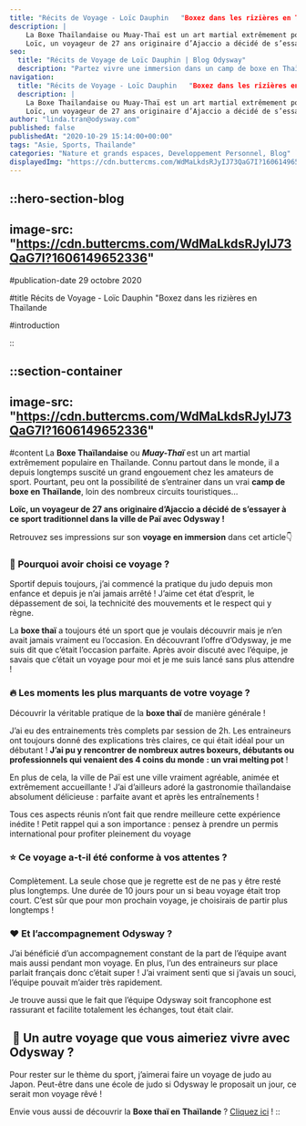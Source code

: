 ```yaml
---
title: "Récits de Voyage - Loïc Dauphin   "Boxez dans les rizières en Thaïlande"
description: |
    La Boxe Thaïlandaise ou Muay-Thaï est un art martial extrêmement populaire en Thaïlande. Connu partout dans le monde, il a depuis longtemps suscité un grand engouement chez les amateurs de sport. Pourtant, peu ont la possibilité de s’entrainer dans un vrai camp de boxe en Thaïlande, loin des nombreux circuits touristiques…
    Loïc, un voyageur de 27 ans originaire d’Ajaccio a décidé de s’essayer à ce sport traditionnel dans la ville de Paï avec Odysway !
seo:
  title: "Récits de Voyage de Loïc Dauphin | Blog Odysway"
  description: "Partez vivre une immersion dans un camp de boxe en Thaïlande pour vous initier à l'art du Muay-Thaï ! Découvrez le témoignage de Loïc !"
navigation:
  title: "Récits de Voyage - Loïc Dauphin   "Boxez dans les rizières en Thaïlande"
  description: |
    La Boxe Thaïlandaise ou Muay-Thaï est un art martial extrêmement populaire en Thaïlande. Connu partout dans le monde, il a depuis longtemps suscité un grand engouement chez les amateurs de sport. Pourtant, peu ont la possibilité de s’entrainer dans un vrai camp de boxe en Thaïlande, loin des nombreux circuits touristiques…
    Loïc, un voyageur de 27 ans originaire d’Ajaccio a décidé de s’essayer à ce sport traditionnel dans la ville de Paï avec Odysway !
author: "linda.tran@odysway.com"
published: false
publishedAt: "2020-10-29 15:14:00+00:00"
tags: "Asie, Sports, Thailande"
categories: "Nature et grands espaces, Developpement Personnel, Blog"
displayedImg: "https://cdn.buttercms.com/WdMaLkdsRJyIJ73QaG7I?1606149652336"
---
```


::hero-section-blog
---
image-src: "https://cdn.buttercms.com/WdMaLkdsRJyIJ73QaG7I?1606149652336"
---
#publication-date
29 octobre 2020

#title
Récits de Voyage - Loïc Dauphin   "Boxez dans les rizières en Thaïlande

#introduction

::

::section-container
---
image-src: "https://cdn.buttercms.com/WdMaLkdsRJyIJ73QaG7I?1606149652336"
---
#content
La **Boxe Thaïlandaise** ou **_Muay-Thaï_** est un art martial extrêmement populaire en Thaïlande. Connu partout dans le monde, il a depuis longtemps suscité un grand engouement chez les amateurs de sport. Pourtant, peu ont la possibilité de s’entrainer dans un vrai **camp de boxe en Thaïlande**, loin des nombreux circuits touristiques…

**Loïc, un voyageur de 27 ans originaire d’Ajaccio a décidé de s’essayer à ce sport traditionnel dans la ville de Paï avec Odysway !**

Retrouvez ses impressions sur son **voyage en immersion** dans cet article👇

### **🤗 Pourquoi avoir choisi ce voyage ?**

Sportif depuis toujours, j’ai commencé la pratique du judo depuis mon enfance et depuis je n’ai jamais arrêté ! J’aime cet état d’esprit, le dépassement de soi, la technicité des mouvements et le respect qui y règne.

La **boxe thaï** a toujours été un sport que je voulais découvrir mais je n’en avait jamais vraiment eu l’occasion. En découvrant l’offre d’Odysway, je me suis dit que c’était l’occasion parfaite. Après avoir discuté avec l’équipe, je savais que c’était un voyage pour moi et je me suis lancé sans plus attendre !

### **🔥 Les moments les plus marquants de votre voyage ?**

Découvrir la véritable pratique de la **boxe thaï** de manière générale !

J’ai eu des entrainements très complets par session de 2h. Les entraineurs ont toujours donné des explications très claires, ce qui était idéal pour un débutant ! **J’ai pu y rencontrer de nombreux autres boxeurs, débutants ou professionnels qui venaient des 4 coins du monde** **: un vrai melting pot** !

En plus de cela, la ville de Paï est une ville vraiment agréable, animée et extrêmement accueillante ! J’ai d’ailleurs adoré la gastronomie thaïlandaise absolument délicieuse : parfaite avant et après les entraînements !

Tous ces aspects réunis n’ont fait que rendre meilleure cette expérience inédite ! Petit rappel qui a son importance : pensez à prendre un permis international pour profiter pleinement du voyage

### **⭐️ Ce voyage a-t-il été conforme à vos attentes ?**

Complètement. La seule chose que je regrette est de ne pas y être resté plus longtemps. Une durée de 10 jours pour un si beau voyage était trop court. C’est sûr que pour mon prochain voyage, je choisirais de partir plus longtemps !

### **❤️ Et l’accompagnement Odysway ?**

J’ai bénéficié d’un accompagnement constant de la part de l’équipe avant mais aussi pendant mon voyage. En plus, l’un des entraineurs sur place parlait français donc c’était super ! J’ai vraiment senti que si j’avais un souci, l’équipe pouvait m’aider très rapidement.

Je trouve aussi que le fait que l’équipe Odysway soit francophone est rassurant et facilite totalement les échanges, tout était clair.

##  🧐 **Un autre voyage que vous aimeriez vivre avec Odysway ?**

Pour rester sur le thème du sport, j’aimerai faire un voyage de judo au Japon. Peut-être dans une école de judo si Odysway le proposait un jour, ce serait mon voyage rêvé !

Envie vous aussi de découvrir la **Boxe thaï en Thaïlande** ? [Cliquez ici](https://odysway.com/voyages/stage-boxe-thai-nord-thailande) !
::
